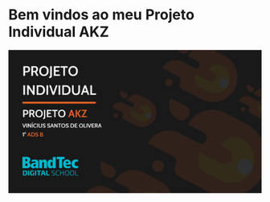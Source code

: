  # Bem vindos ao meu Projeto Individual AKZ
![](https://github.com/akzv-oliveira/Akz/blob/master/capa.png)
